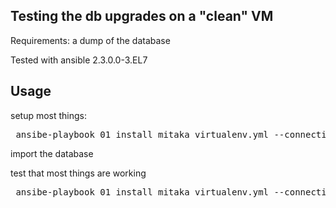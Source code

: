 Testing the db upgrades on a "clean" VM
---------------------------------------

Requirements: a dump of the database

Tested with ansible 2.3.0.0-3.EL7

Usage
-----

setup most things:
<pre> ansibe-playbook 01_install_mitaka_virtualenv.yml --connection=local </pre>

import the database

test that most things are working
<pre> ansibe-playbook 01_install_mitaka_virtualenv.yml --connection=local </pre>
